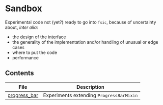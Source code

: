 # Sandbox

Experimental code not (yet?) ready to go into `fsic`, because of uncertainty
about, *inter alia*:

* the design of the interface
* the generality of the implementation and/or handling of unusual or edge cases
* where to put the code
* performance


## Contents

| File                          | Description                              |
| ----------------------------- | ---------------------------------------- |
| [progress_bar](progress-bar/) | Experiments extending `ProgressBarMixin` |
